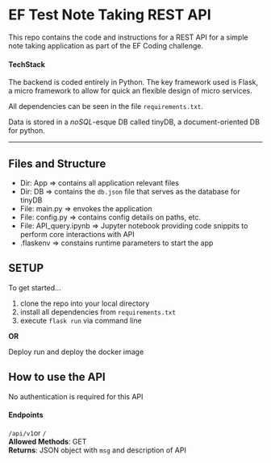 # EF Test Note Taking REST API 

This repo contains the code and instructions for a REST API for a simple note taking application as part of the EF Coding challenge.

#### TechStack
The backend is coded entirely in Python. The key framework used is Flask, a micro framework to allow for quick an flexible design of micro services. 

All dependencies can be seen in the file `requirements.txt`.

Data is stored in a *noSQL*-esque DB called tinyDB, a document-oriented DB for python. 

---

## Files and Structure

- Dir: App => contains all application relevant files
- Dir: DB => contains the `db.json` file that serves as the database for tinyDB
- File: main.py => envokes the application
- File: config.py => contains config details on paths, etc.
- File: API_query.ipynb => Jupyter notebook providing code snippits to perform core interactions with API
- .flaskenv => constains runtime parameters to start the app


## SETUP

To get started...
1. clone the repo into your local directory
2. install all dependencies from `requirements.txt`
3. execute `flask run` via command line

**OR**

Deploy run and deploy the docker image


## How to use the API
No authentication is required for this API

#### Endpoints

`/api/v1`or `/`   
**Allowed Methods**: GET   
**Returns**: JSON object with `msg` and description of API   




